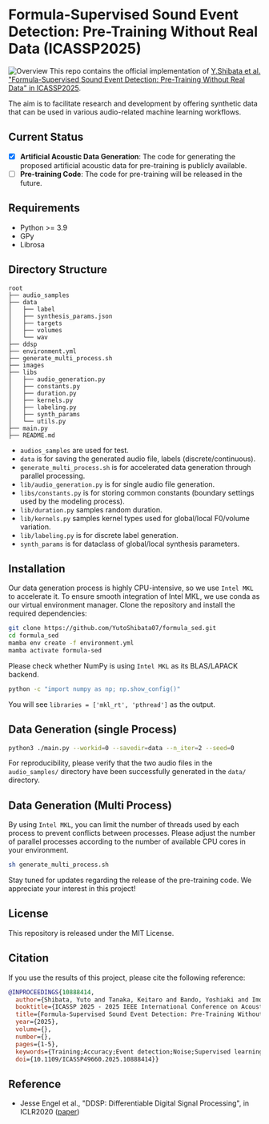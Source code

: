 # Formula-Supervised Sound Event Detection: Pre-Training Without Real Data (ICASSP2025)
![Overview](images/data_comparison_0331.png)
This repo contains the official implementation of [Y.Shibata et al. "Formula-Supervised Sound Event Detection: Pre-Training Without Real Data" in ICASSP2025](https://yutoshibata07.github.io/Formula-SED/).

The aim is to facilitate research and development by offering synthetic data that can be used in various audio-related machine learning workflows.

## Current Status

- [x] **Artificial Acoustic Data Generation**: The code for generating the proposed artificial acoustic data for pre-training is publicly available.
- [ ] **Pre-training Code**: The code for pre-training will be released in the future.

## Requirements

* Python >= 3.9
* GPy
* Librosa

## Directory Structure
```directory structure
root
├── audio_samples
├── data
│   ├── label
│   ├── synthesis_params.json
│   ├── targets
│   ├── volumes
│   └── wav
├── ddsp
├── environment.yml
├── generate_multi_process.sh
├── images
├── libs
│   ├── audio_generation.py
│   ├── constants.py
│   ├── duration.py
│   ├── kernels.py
│   ├── labeling.py
│   ├── synth_params
│   └── utils.py
├── main.py
├── README.md

```
* `audios_samples` are used for test.
* `data` is for saving the generated audio file, labels (discrete/continuous).
* `generate_multi_process.sh` is for accelerated data generation through parallel processing.
* `lib/audio_generation.py` is for single audio file generation.
* `libs/constants.py` is for storing common constants (boundary settings used by the modeling process).
* `lib/duration.py` samples random duration.
* `lib/kernels.py` samples kernel types used for global/local F0/volume variation.
* `lib/labeling.py` is for discrete label generation.
* `synth_params` is for dataclass of global/local synthesis parameters.


## Installation
Our data generation process is highly CPU-intensive, so we use `Intel MKL` to accelerate it. To ensure smooth integration of Intel MKL, we use conda as our virtual environment manager.
Clone the repository and install the required dependencies:
```bash
git clone https://github.com/YutoShibata07/formula_sed.git
cd formula_sed
mamba env create -f environment.yml
mamba activate formula-sed
```
Please check whether NumPy is using `Intel MKL` as its BLAS/LAPACK backend.
```bash
python -c "import numpy as np; np.show_config()"
```
You will see `libraries = ['mkl_rt', 'pthread']` as the output.
## Data Generation (single Process)
```bash
python3 ./main.py --workid=0 --savedir=data --n_iter=2 --seed=0 
```
For reproducibility, please verify that the two audio files in the `audio_samples/` directory have been successfully generated in the `data/` directory. 
## Data Generation (Multi Process)
By using `Intel MKL`, you can limit the number of threads used by each process to prevent conflicts between processes. Please adjust the number of parallel processes according to the number of available CPU cores in your environment.
```bash
sh generate_multi_process.sh
```
Stay tuned for updates regarding the release of the pre-training code. We appreciate your interest in this project!

## License

This repository is released under the MIT License.

## Citation
If you use the results of this project, please cite the following reference:
```bibtex
@INPROCEEDINGS{10888414,
  author={Shibata, Yuto and Tanaka, Keitaro and Bando, Yoshiaki and Imoto, Keisuke and Kalaoka, Hirokatsu and Aoki, Yoshimitsu},
  booktitle={ICASSP 2025 - 2025 IEEE International Conference on Acoustics, Speech and Signal Processing (ICASSP)}, 
  title={Formula-Supervised Sound Event Detection: Pre-Training Without Real Data}, 
  year={2025},
  volume={},
  number={},
  pages={1-5},
  keywords={Training;Accuracy;Event detection;Noise;Supervised learning;Training data;Acoustics;Mathematical models;Timing;Synthetic data;sound event detection;pre-training without real data;environmental sound synthesis},
  doi={10.1109/ICASSP49660.2025.10888414}}
```
## Reference

* Jesse Engel et al., "DDSP: Differentiable Digital Signal Processing", in ICLR2020 ([paper](https://arxiv.org/abs/2001.04643))